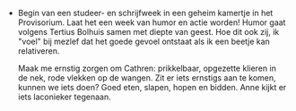 - Begin van een studeer- en schrijfweek in een geheim kamertje in het Provisorium. Laat het een week van humor en actie worden! Humor gaat volgens Tertius Bolhuis samen met diepte van geest. Hoe dit ook zij, ik "voel" bij mezlef dat het goede gevoel ontstaat als ik een beetje kan relativeren. 
  
  Maak me ernstig zorgen om Cathren: prikkelbaar, opgezette klieren in de nek, rode vlekken op de wangen. Zit er iets ernstigs aan te komen, kunnen we iets doen? Goed eten, slapen, hopen en bidden. Anne kijkt er iets laconieker tegenaan.